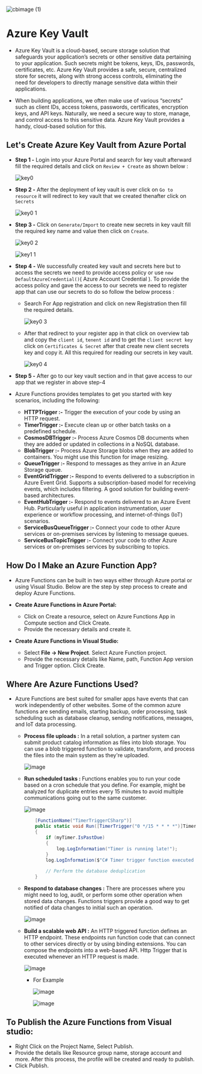

![cbimage (1)](https://github.com/jil1710/readmedemo/assets/125335932/3579fb6c-c211-4e8a-8bc2-3f1276cc8ec8)

# Azure Key Vault

- Azure Key Vault is a cloud-based, secure storage solution that safeguards your application’s secrets or other sensitive data pertaining to your application. Such secrets might be tokens, keys, IDs, passwords, certificates, etc. Azure Key Vault provides a safe, secure, centralized store for secrets, along with strong access controls, eliminating the need for developers to directly manage sensitive data within their applications.
  
- When building applications, we often make use of various “secrets” such as client IDs, access tokens, passwords, certificates, encryption keys, and API keys. Naturally, we need a secure way to store, manage, and control access to this sensitive data. Azure Key Vault provides a handy, cloud-based solution for this.
  
## Let's Create Azure Key Vault from Azure Portal
    
- **Step 1 -** Login into your Azure Portal and search for key vault afterward fill the required details and click on `Review + Create` as shown below :

  ![key0](https://github.com/jil1710/readmedemo/assets/125335932/dc81a3d8-2bf2-46a3-915e-c29ece8e4503)

- **Step 2 -** After the deployment of key vault is over click on `Go to resource` it will redirect to key vault that we created thenafter click on `Secrets`

  ![key0 1](https://github.com/jil1710/readmedemo/assets/125335932/c57388f9-0941-4398-95af-d6208b19130c)

- **Step 3 -** Click on `Generate/Import` to create new secrets in key vault fill the required key name and value then click on `Create`.

  ![key0 2](https://github.com/jil1710/readmedemo/assets/125335932/e467da5b-f913-4077-a5ce-2629a327b2d7)
  
  ![key1 1](https://github.com/jil1710/readmedemo/assets/125335932/0e4b27f8-4c12-43e0-9249-dfe7eb5b4dab)

- **Step 4 -** We successfully created key vault and secrets here but to access the secrets we need to provide access policy or use `new DefaultAzureCredential()`( Azure Account Credential ). To provide the access policy and gave the access to our secrets we need to register app that can use our secrets to do so follow the below process :

     - Search For App registration and click on new Registration then fill the required details.

        ![key0 3](https://github.com/jil1710/readmedemo/assets/125335932/77efc49e-d41c-449a-94a7-c9779feee7f4)

     - After that redirect to your register app in that click on overview tab and copy the `client id`, `tenent id` and to get the `client secret key` click on `Certificates & Secret` after that create new client secrets key and copy it. All this required for reading our secrets in key vault.

        ![key0 4](https://github.com/jil1710/readmedemo/assets/125335932/1efad340-a976-45f4-9748-46f4a45301fe)

- **Step 5 -** After go to our key vault section and in that gave access to our app that we register in above step-4

  
- Azure Functions provides templates to get you started with key scenarios, including the following:

    - **HTTPTrigger :-** Trigger the execution of your code by using an HTTP request.
    - **TimerTrigger :-** Execute clean up or other batch tasks on a predefined schedule.
    - **CosmosDBTrigger :-** Process Azure Cosmos DB documents when they are added or updated in collections in a NoSQL database.
    - **BlobTrigger :-** Process Azure Storage blobs when they are added to containers. You might use this function for image resizing.
    - **QueueTrigger :-** Respond to messages as they arrive in an Azure Storage queue.
    - **EventGridTrigger :-** Respond to events delivered to a subscription in Azure Event Grid. Supports a subscription-based model for receiving events, which includes filtering. A good solution for building event-based architectures.
    - **EventHubTrigger :-** Respond to events delivered to an Azure Event Hub. Particularly useful in application instrumentation, user experience or workflow processing, and internet-of-things (IoT) scenarios.
    - **ServiceBusQueueTrigger :-** Connect your code to other Azure services or on-premises services by listening to message queues.
    - **ServiceBusTopicTrigger :-** Connect your code to other Azure services or on-premises services by subscribing to topics.

## How Do I Make an Azure Function App?

- Azure Functions can be built in two ways either through Azure portal or using Visual Studio. Below are the step by step process to create and deploy Azure Functions.

- **Create Azure Functions in Azure Portal:**
    - Click on Create a resource, select on Azure Functions App in Compute section and Click Create.
    - Provide the necessary details and create it.

- **Create Azure Functions in Visual Studio:**
  - Select **File -> New Project**. Select Azure Function project.
  - Provide the necessary details like Name, path, Function App version and Trigger option. Click Create.

## Where Are Azure Functions Used?

- Azure Functions are best suited for smaller apps have events that can work independently of other websites. Some of the common azure functions are sending emails, starting backup, order processing, task scheduling such as database cleanup, sending notifications, messages, and IoT data processing.

    - **Process file uploads :** In a retail solution, a partner system can submit product catalog information as files into blob storage. You can use a blob triggered function to validate, transform, and process the files into the main system as they're uploaded.

        ![image](https://github.com/jil1710/readmedemo/assets/125335932/668c7e7e-241a-4329-8917-780325de84f2)


    - **Run scheduled tasks :** Functions enables you to run your code based on a cron schedule that you define. For example, might be analyzed for duplicate entries every 15 minutes to avoid multiple communications going out to the same customer.
 
        ![image](https://github.com/jil1710/readmedemo/assets/125335932/3e1ce470-5573-4877-9c9f-fc47cecc6a68)

      ```csharp
          [FunctionName("TimerTriggerCSharp")]
          public static void Run([TimerTrigger("0 */15 * * * *")]TimerInfo myTimer, ILogger log)
          {
              if (myTimer.IsPastDue)
              {
                  log.LogInformation("Timer is running late!");
              }
              log.LogInformation($"C# Timer trigger function executed at: {DateTime.Now}");
          
              // Perform the database deduplication
          }
      ```

    - **Respond to database changes :** There are processes where you might need to log, audit, or perform some other operation when stored data changes. Functions triggers provide a good way to get notified of data changes to initial such an operation.
         
        ![image](https://github.com/jil1710/readmedemo/assets/125335932/6e2a69e5-73fd-46d8-88f6-6ae5a1377a01)

     - **Build a scalable web API :** An HTTP triggered function defines an HTTP endpoint. These endpoints run function code that can connect to other services directly or by using binding extensions. You can compose the endpoints into a web-based API. Http Trigger that is executed whenever an HTTP request is made.
 
         ![image](https://github.com/jil1710/readmedemo/assets/125335932/8b2d7212-cd90-447c-8726-ee76e7381ee2)

       - For Example
      
         ![image](https://github.com/jil1710/readmedemo/assets/125335932/0cabff9c-8369-4bc9-9823-61ed2126e899)

          ![image](https://github.com/jil1710/readmedemo/assets/125335932/ad0b2d93-3416-489a-b9c2-49c9f0a03ff3)

## To Publish the Azure Functions from Visual studio: 

- Right Click on the Project Name, Select Publish.
- Provide the details like Resource group name, storage account and more. After this process, the profile will be created and ready to publish.
- Click Publish.






